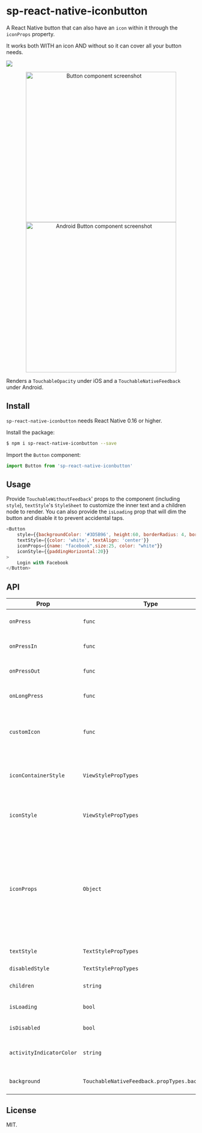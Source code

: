 # sp-react-native-iconbutton

A React Native button that can also have an `icon` within it through the `iconProps` property.

It works both WITH an icon AND without so it can cover all your button needs.

<img src="https://app.box.com/representation/file_version_60871688245/image_2048/1.png?shared_name=6u2psds0k555fxstpkpaogvaceetqj0a" >




<p align="center">
<img src="https://raw.githubusercontent.com/wiki/APSL/react-native-button/button.png" alt="Button component screenshot" width="400">
<img src="https://raw.githubusercontent.com/wiki/APSL/react-native-button/and.png" alt="Android Button component screenshot" width="400">
</p>

Renders a ``TouchableOpacity`` under iOS and a ``TouchableNativeFeedback`` under Android.

## Install

``sp-react-native-iconbutton`` needs React Native 0.16 or higher.

Install the package:

```bash
$ npm i sp-react-native-iconbutton --save
```

Import the ``Button`` component:

```javascript
import Button from 'sp-react-native-iconbutton'
```

## Usage

Provide ``TouchableWithoutFeedback``' props to the component (including ``style``),
``textStyle``'s ``StyleSheet`` to customize the inner text and a children node
to render. You can also provide the ``isLoading`` prop that will dim the button
and disable it to prevent accidental taps.

```javascript
<Button
    style={{backgroundColor: '#3D5B96', height:60, borderRadius: 4, borderWidth: 1, borderColor: 'rgba(0,0,0,0.2)'}}
    textStyle={{color: 'white', textAlign: 'center'}}
    iconProps={{name: "facebook",size:25, color: "white"}}
    iconStyle={{paddingHorizontal:20}}
>
    Login with Facebook
</Button>
```    


## API

| Prop | Type | Description |
|------|------|-------------|
| ``onPress`` | ``func`` | Function to execute when the ``onPress`` event is triggered. |
| ``onPressIn`` | ``func`` | Function to execute when the ``onPressIn`` event is triggered. |
| ``onPressOut`` | ``func`` | Function to execute when the ``onPressOut`` event is triggered. |
| ``onLongPress`` | ``func`` | Function to execute when the ``onLongPress`` event is triggered. |
| ``customIcon`` | ``func`` | A function that returns a custom React element that will serve as the icon. (If you use that, you should NOT use `iconProps` or `iconStyle`) |
| ``iconContainerStyle`` | ``ViewStylePropTypes`` | The StyleSheet to apply to the view that contains our icon be it a custom icon or a default (FontAwesome) icon. |
| ``iconStyle`` | ``ViewStylePropTypes`` | The StyleSheet to apply to the inner button text. (If you use that, you should NOT use `customIcon`) |
| ``iconProps`` | ``Object`` | If you pass iconProps you're actually telling the Button to create a FontAwesome icon, and you then pass those props to that icon. The properties to pass to your (FontAwesome) icon. You can pass [any prop](https://github.com/oblador/react-native-vector-icons#properties-1) that you could pass on `react-native-vector-icons` (If you use that, you should NOT use `customIcon`) |
| ``textStyle`` | ``TextStylePropTypes`` | The StyleSheet to apply to the inner button text. |
| ``disabledStyle`` | ``TextStylePropTypes`` | The StyleSheet to apply when disabled. |
| ``children`` | ``string`` | The ``string`` to render as the text button. |
| ``isLoading`` | ``bool`` | Renders an inactive state dimmed button with a spinner if ``true``. |
| ``isDisabled`` | ``bool`` | Renders an inactive state dimmed button if ``true``. |
| ``activityIndicatorColor`` | ``string`` | Sets the button of the ``ActivityIndicatorIOS`` or ``ProgressBarAndroid`` in the loading state. |
| ``background`` | ``TouchableNativeFeedback.propTypes.background`` | **Android only**. The background prop of ``TouchableNativeFeedback``. |







## License

MIT.
